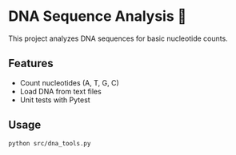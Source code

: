 # DNA Sequence Analysis 🧬

This project analyzes DNA sequences for basic nucleotide counts.

## Features
- Count nucleotides (A, T, G, C)
- Load DNA from text files
- Unit tests with Pytest

## Usage
```bash
python src/dna_tools.py

